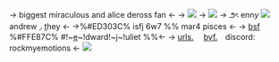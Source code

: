 -> biggest miraculous and alice deross fan <-
-> ![](https://media.discordapp.net/attachments/1088857978976870420/1138873280607035493/Untitled588_20230809173533.PNG)
-> ![](https://media.discordapp.net/attachments/1096639589852123136/1201769859982303262/Untitled42_20240129230412.png?ex=65cb0666&is=65b89166&hm=807bb124c70a14c224a4b20ce529aed634370512f88c9260ae1c2ee708cd6899&)
-> ౨ৎ  enn*y*  ![](https://watermelon.crd.co/assets/images/gallery02/7b701768.gif?v=2a41aca3) andrew ◞ [t](https://en.pronouns.page/@ennymarch4)hey <-
->%#ED303C% isfj 6w7 %% mar4 pisces <-
->  [bsf](https://rentry.co/edwardnashton) %#FFE87C% #!~[e](https://the-batman-universe.fandom.com/wiki/Riddler)~!dward!~[j](https://lollipopchainsaw.fandom.com/wiki/Juliet_Starling)~!uliet %%<-
-> [urls.](https://rentry.org/jellyfishfield)　 [byf.](https://rentry.co/creep)　discord: rockmyemotions <-
![](https://media.discordapp.net/attachments/1088857978976870420/1138873280762216519/Untitled588_20230809173540.PNG)